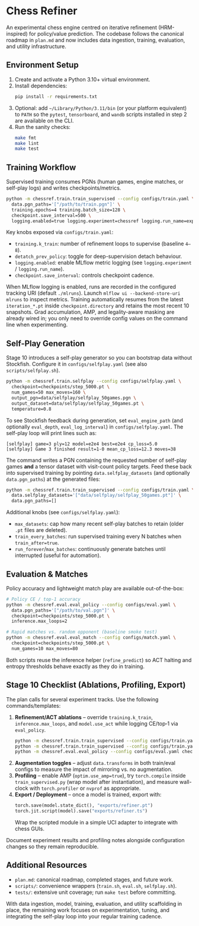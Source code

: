 # Chess Refiner

An experimental chess engine centred on iterative refinement (HRM-inspired) for policy/value prediction. The codebase follows the canonical roadmap in `plan.md` and now includes data ingestion, training, evaluation, and utility infrastructure.

## Environment Setup

1. Create and activate a Python 3.10+ virtual environment.
2. Install dependencies:
   ```bash
   pip install -r requirements.txt
   ```
3. Optional: add `~/Library/Python/3.11/bin` (or your platform equivalent) to `PATH` so the `pytest`, `tensorboard`, and `wandb` scripts installed in step 2 are available on the CLI.
4. Run the sanity checks:
   ```bash
   make fmt
   make lint
   make test
   ```

## Training Workflow

Supervised training consumes PGNs (human games, engine matches, or self-play logs) and writes checkpoints/metrics.

```bash
python -m chessref.train.train_supervised --config configs/train.yaml \
  data.pgn_paths='["/path/to/train.pgn"]' \
  training.epochs=4 training.batch_size=128 \
  checkpoint.save_interval=500 \
  logging.enabled=true logging.experiment=chessref logging.run_name=exp1
```

Key knobs exposed via `configs/train.yaml`:
- `training.k_train`: number of refinement loops to supervise (baseline `4–8`).
- `detatch_prev_policy`: toggle for deep-supervision detach behaviour.
- `logging.enabled`: enable MLflow metric logging (see `logging.experiment` / `logging.run_name`).
- `checkpoint.save_interval`: controls checkpoint cadence.

When MLflow logging is enabled, runs are recorded in the configured tracking URI (default `./mlruns`). Launch `mlflow ui --backend-store-uri mlruns` to inspect metrics.
Training automatically resumes from the latest `iteration_*.pt` inside `checkpoint.directory` and retains the most recent 10 snapshots.
Grad accumulation, AMP, and legality-aware masking are already wired in; you only need to override config values on the command line when experimenting.

## Self-Play Generation

Stage 10 introduces a self-play generator so you can bootstrap data without Stockfish. Configure it in `configs/selfplay.yaml` (see also `scripts/selfplay.sh`).

```bash
python -m chessref.train.selfplay --config configs/selfplay.yaml \
  checkpoint=checkpoints/step_5000.pt \
  num_games=50 max_moves=160 \
  output_pgn=data/selfplay/selfplay_50games.pgn \
  output_dataset=data/selfplay/selfplay_50games.pt \
  temperature=0.8
```

To see Stockfish feedback during generation, set `eval_engine_path` (and optionally `eval_depth`, `eval_log_interval`) in `configs/selfplay.yaml`. The self-play loop will print lines such as:

```
[selfplay] game=3 ply=12 model=e2e4 best=e2e4 cp_loss=5.0
[selfplay] Game 3 finished result=1-0 mean_cp_loss=12.3 moves=38
```

The command writes a PGN containing the requested number of self-play games **and** a tensor dataset with visit-count policy targets. Feed these back into supervised training by pointing `data.selfplay_datasets` (and optionally `data.pgn_paths`) at the generated files:

```bash
python -m chessref.train.train_supervised --config configs/train.yaml \
  data.selfplay_datasets='["data/selfplay/selfplay_50games.pt"]' \
  data.pgn_paths=[]
```

Additional knobs (see `configs/selfplay.yaml`):
- `max_datasets`: cap how many recent self-play batches to retain (older `.pt` files are deleted).
- `train_every_batches`: run supervised training every N batches when `train_after=true`.
- `run_forever`/`max_batches`: continuously generate batches until interrupted (useful for automation).

## Evaluation & Matches

Policy accuracy and lightweight match play are available out-of-the-box:

```bash
# Policy CE / top-1 accuracy
python -m chessref.eval.eval_policy --config configs/eval.yaml \
  data.pgn_paths='["/path/to/val.pgn"]' \
  checkpoint=checkpoints/step_5000.pt \
  inference.max_loops=2

# Rapid matches vs. random opponent (baseline smoke test)
python -m chessref.eval.eval_match --config configs/match.yaml \
  checkpoint=checkpoints/step_5000.pt \
  num_games=10 max_moves=80
```

Both scripts reuse the inference helper (`refine_predict`) so ACT halting and entropy thresholds behave exactly as they do in training.

## Stage 10 Checklist (Ablations, Profiling, Export)

The plan calls for several experiment tracks. Use the following commands/templates:

1. **Refinement/ACT ablations** – override `training.k_train`, `inference.max_loops`, and `model.use_act` while logging CE/top‑1 via `eval_policy`.
   ```bash
   python -m chessref.train.train_supervised --config configs/train.yaml training.k_train=1
   python -m chessref.train.train_supervised --config configs/train.yaml training.k_train=8
   python -m chessref.eval.eval_policy --config configs/eval.yaml checkpoint=... inference.use_act=true
   ```
2. **Augmentation toggles** – adjust `data.transforms` in both train/eval configs to measure the impact of mirroring vs. no augmentation.
3. **Profiling** – enable AMP (`optim.use_amp=true`), try `torch.compile` inside `train_supervised.py` (wrap model after instantiation), and measure wall-clock with `torch.profiler` or `nvprof` as appropriate.
4. **Export / Deployment** – once a model is trained, export with:
   ```python
   torch.save(model.state_dict(), "exports/refiner.pt")
   torch.jit.script(model).save("exports/refiner.ts")
   ```
   Wrap the scripted module in a simple UCI adapter to integrate with chess GUIs.

Document experiment results and profiling notes alongside configuration changes so they remain reproducible.

## Additional Resources

- `plan.md`: canonical roadmap, completed stages, and future work.
- `scripts/`: convenience wrappers (`train.sh`, `eval.sh`, `selfplay.sh`).
- `tests/`: extensive unit coverage; run `make test` before committing.

With data ingestion, model, training, evaluation, and utility scaffolding in place, the remaining work focuses on experimentation, tuning, and integrating the self-play loop into your regular training cadence.
